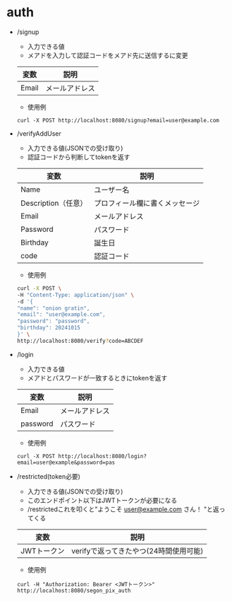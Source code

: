 # auth

- /signup

    - 入力できる値
    - メアドを入力して認証コードをメアド先に送信するに変更

    | 変数      |     説明     |
    |-----------|-----------|
    |Email     |  メールアドレス  |

    - 使用例

    ```
    curl -X POST http://localhost:8080/signup?email=user@example.com
    ```

- /verifyAddUser

    - 入力できる値(JSONでの受け取り)
    - 認証コードから判断してtokenを返す

    | 変数      |     説明     |
    |-----------|-----------|
    |Name       |  ユーザー名   |
    |Description（任意）   |  プロフィール欄に書くメッセージ  |
    |Email      |  メールアドレス  |
    |Password       | パスワード  |
    |Birthday   |  誕生日      |
    |code|認証コード|

    - 使用例

    ```bash
    curl -X POST \
    -H "Content-Type: application/json" \
    -d '{
    "name": "onion gratin",
    "email": "user@example.com",
    "password": "password",
    "birthday": 20241015
    }' \
    http://localhost:8080/verify?code=ABCDEF
    ```

- /login

    - 入力できる値
    - メアドとパスワードが一致するときにtokenを返す

    | 変数      |     説明     |
    |-----------|-----------|
    |Email     |  メールアドレス  |
    |password|パスワード|

    - 使用例

    ```
    curl -X POST http://localhost:8080/login?email=user@example&password=pas
    ```

- /restricted(token必要)
    - 入力できる値(JSONでの受け取り)
    - このエンドポイント以下はJWTトークンが必要になる
    - /restrictedこれを叩くと"ようこそ user@example.com さん！
"と返ってくる

    | 変数      |     説明     |
    |-----------|-----------|
    |JWTトークン     |  verifyで返ってきたやつ(24時間使用可能)  |

    - 使用例

    ```
    curl -H "Authorization: Bearer <JWTトークン>" http://localhost:8080/segon_pix_auth
    ```


